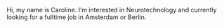 Hi, my name is Caroline. I’m interested in Neurotechnology and currently looking for a fulltime job in Amsterdam or Berlin.

<!---
Carolinedeb/Carolinedeb is a ✨ special ✨ repository because its `README.md` (this file) appears on your GitHub profile.
You can click the Preview link to take a look at your changes.
--->
